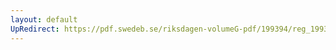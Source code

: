 ```yaml
---
layout: default
UpRedirect: https://pdf.swedeb.se/riksdagen-volumeG-pdf/199394/reg_199394/reg_199394_0426.pdf
---
```

